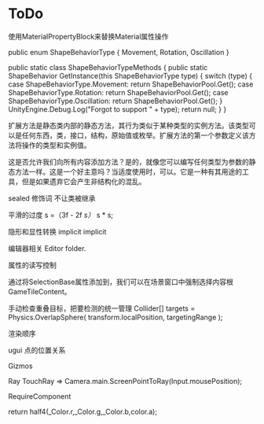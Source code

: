 # ToDo

使用MaterialPropertyBlock来替换Material属性操作

public enum ShapeBehaviorType { Movement, Rotation, Oscillation }

public static class ShapeBehaviorTypeMethods { public static ShapeBehavior GetInstance\(this ShapeBehaviorType type\) { switch \(type\) { case ShapeBehaviorType.Movement: return ShapeBehaviorPool.Get\(\); case ShapeBehaviorType.Rotation: return ShapeBehaviorPool.Get\(\); case ShapeBehaviorType.Oscillation: return ShapeBehaviorPool.Get\(\); } UnityEngine.Debug.Log\("Forgot to support " + type\); return null; } }

扩展方法是静态类内部的静态方法，其行为类似于某种类型的实例方法。该类型可以是任何东西，类，接口，结构，原始值或枚举。扩展方法的第一个参数定义该方法将操作的类型和实例值。

这是否允许我们向所有内容添加方法？是的，就像您可以编写任何类型为参数的静态方法一样。这是一个好主意吗？当适度使用时，可以。它是一种有其用途的工具，但是如果遗弃它会产生非结构化的混乱。

sealed 修饰词 不让类被继承

平滑的过度 s =（3f - 2f  _s）_ s \* s;

隐形和显性转换 implicit implicit

编辑器相关 Editor folder.

属性的读写控制

通过将SelectionBase属性添加到，我们可以在场景窗口中强制选择内容根GameTileContent。

手动检查重叠目标，把要检测的统一管理 Collider\[\] targets = Physics.OverlapSphere\( transform.localPosition, targetingRange \);

渲染顺序

ugui 点的位置关系

Gizmos

Ray TouchRay =&gt; Camera.main.ScreenPointToRay\(Input.mousePosition\);

RequireComponent

return half4\(\_Color.r,\_Color.g,\_Color.b,color.a\);

